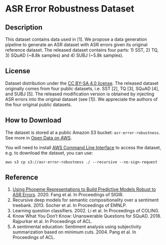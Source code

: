 # ASR Error Robustness Dataset

## Description

This dataset contains data used in [1]. We propose a data generation pipeline to generate an ASR dataset with ASR errors given its original reference dataset. 
The released dataset contains four parts: 1) SST, 2) TQ, 3) SQuAD (~8.8k samples) and 4) SUBJ (~5.8k samples).


## License
Dataset distribution under the [CC BY-SA 4.0 license](https://creativecommons.org/licenses/by-sa/4.0). 
The released dataset originally comes from four public datasets, i.e. SST [2], TQ [3], SQuAD [4], and SUBJ [5]. 
The released modification version is obtained by injecting ASR errors into the original dataset 
(see [1]). 
We appreciate the authors of the four original public datasets.

## How to Download
The dataset is stored at a public Amazon S3 bucket: `asr-error-robustness`. See more in [Open Data on AWS](https://registry.opendata.aws/asr-error-robustness/). 

You will need to install [AWS Command Line Interface](https://aws.amazon.com/cli/) to access the dataset, e.g. to download the dataset, you can use:

```
aws s3 cp s3://asr-error-robustness ./ --recursive --no-sign-request
```

## Reference

1. [Using Phoneme Representations to Build Predictive Models Robust to ASR Errors](https://www.amazon.science/publications/using-phoneme-representations-to-build-predictive-models-robust-to-asr-errors). 2020. Fang et al. In Proceedings of SIGIR.
2. Recursive deep models for semantic compositionality over a sentiment treebank. 2013. Socher et al. In Proceedings of EMNLP. 
3. Learning question classifiers. 2002. Li et al. In Proceedings of COLING.
4. Know What You Don’t Know: Unanswerable Questions for SQuAD. 2018. Rajpurkar et al. In Proceedings of ACL.
5. A sentimental education: Sentiment analysis using subjectivity summarization based on minimum cuts. 2004. Pang et al. In Proceedings of ACL.

